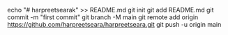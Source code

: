 echo "# harpreetsearak" >> README.md
git init
git add README.md
git commit -m "first commit"
git branch -M main
git remote add origin https://github.com/harpreetseara/harpreetseara.git
git push -u origin main
